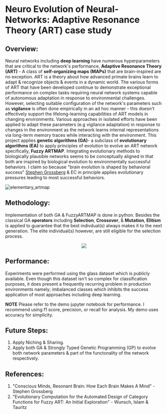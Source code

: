 # **Neuro Evolution of Neural-Networks: Adaptive Resonance Theory (ART) case study** 

Overview:
---

Neural networks including **deep learning** have numerous hyperparameters that are critical to the network's performance, **Adaptive Resonance Theory (ART)** - A class of **self-organizing maps (MAPs)** that are brain-inspired are no exception. ART is a theory about how advanced primate brains learn to adapt & recognize objects & events in a dynamic world. The various forms of ART that have been developed continue to demonstrate exceptional performance on complex tasks requiring neural network systems capable of autonomous adaptation in response to environmental challenges. However, selecting suitable configuration of the network's parameters such as **vigilance** is often done empirically in an ad hoc manner - this doesn't effectively support the lifelong-learning capabilities of ART models in changing environments. Various approaches in isolated efforts have been applied to adapt these parameters (e.g vigilance adaptation) in response to changes in the environment as the network learns internal representations via long-term memory traces while interacting with the environment. This project applies **genetic algorithms (GA)**- a subclass of **evolutionary algorithms (EA)** to apply principles of evolution to evolve an ART network specifically, **Fuzzy ARTMAP**. Integrating evolutionary methods to biologically plausible networks seems to be conceptually aligned in that both are inspired by biological evolution to environmentally successful behaviors. I claim so because "brain evolution is shaped by behavioral success" [Stephen Grossberg](https://www.bu.edu/articles/2021/stephen-grossberg-conscious-mind-resonant-brain/) & EC in principle  applies evolutionary pressures leading to most successful behaviors. 

![elementary_artmap](https://user-images.githubusercontent.com/76077647/139080600-de59748c-59d1-405d-92cd-bd75f7ed19af.JPG)

Methodology:
---

Implementation of both GA & FuzzyARTMAP is done in python. Besides the classical GA **operators** including **Selection**, **Crossover**, & **Mutation**, **Elitism** is applied to guarantee that the best indivdual(s) always makes it to the next generation. The elite individual(s) however, are still eligible for the selection process.

<p align="center">
  <img src="https://user-images.githubusercontent.com/76077647/139085612-c0e5ec32-bb48-4b78-8a98-848ee2d65f50.JPG" />
</p>


Performance:
---

Experiments were performed using the glass dataset which is publicly available. Even though this dataset isn't so complex for classification purposes, it does present a frequently recurring problem in production environments namely; imbalanced classes which inhibits the success application of most approaches including deep learning.

**NOTE** Please refer to the demo jupyter notebook for performance. I recommend using f1 score, precision, or recall for analysis. My demo uses accuracy for simplicity.

Future Steps:
---
1. Apply Niching & Sharing.
2. Apply both GA & Strongly Typed Genetic Programming (GP) to evolve both network parameters & part of the functonality of the network respectively.

References:
---
1. "Conscious Minds, Resonant Brain: How Each Brain Makes A Mind"  - Stephen Grossberg
2. "Evolutionary Computation for the Automated Design of Category Functions for Fuzzy ART: An Initial Exploration" - Wunsch, Islam & Tauritz
